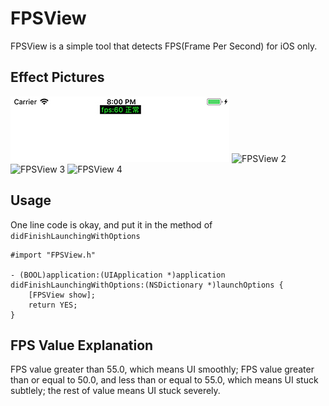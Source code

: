 # FPSView
FPSView is a simple tool that detects FPS(Frame Per Second) for iOS only.

## Effect Pictures
![FPSView 1](https://github.com/VictorZhang2014/FPSView/blob/master/images/FPSView_1.jpg "FPSView")
![FPSView 2](https://github.com/VictorZhang2014/FPSView/tree/master/images/FPSView_2.jpg "FPSView")
![FPSView 3](https://github.com/VictorZhang2014/FPSView/tree/master/images/FPSView_3.jpg "FPSView")
![FPSView 4](https://github.com/VictorZhang2014/FPSView/tree/master/images/FPSView_4.jpg "FPSView")

## Usage
One line code is okay, and put it in the method of `didFinishLaunchingWithOptions`
```
#import "FPSView.h"

- (BOOL)application:(UIApplication *)application didFinishLaunchingWithOptions:(NSDictionary *)launchOptions {
    [FPSView show];
    return YES;
}
```

## FPS Value Explanation
FPS value greater than 55.0, which means UI smoothly;
FPS value greater than or equal to 50.0, and less than or equal to 55.0, which means UI stuck subtlely;
the rest of value means UI stuck severely.


